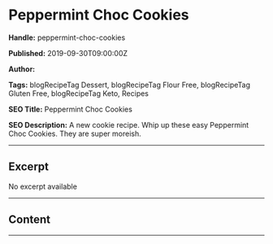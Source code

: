 # Peppermint Choc Cookies

**Handle:** peppermint-choc-cookies

**Published:** 2019-09-30T09:00:00Z

**Author:**  

**Tags:** blogRecipeTag Dessert, blogRecipeTag Flour Free, blogRecipeTag Gluten Free, blogRecipeTag Keto, Recipes

**SEO Title:** Peppermint Choc Cookies

**SEO Description:** A new cookie recipe. Whip up these easy Peppermint Choc Cookies. They are super moreish.

---

## Excerpt

No excerpt available

---

## Content

---

<div class="shogun-root" data-shogun-id="5f1a468c7c4e2a004fee8b57" data-shogun-site-id="90d7c63e-5f91-4544-b89c-1e3574fd8646" data-shogun-page-id="5f1a468c7c4e2a004fee8b57" data-shogun-page-version-id="5f1a4ef53e7a00005285365b" data-shogun-platform-type="shopify" data-shogun-variant-id="5f1a4ef53e7a00005285365e" data-region="main">
<div id="s-ebfb968a-d044-4332-a990-6b720f5f0329" class="shg-c  ">
<div class="shg-rich-text shg-theme-text-content">
<p><br> </p>
</div>
</div>
</div>

